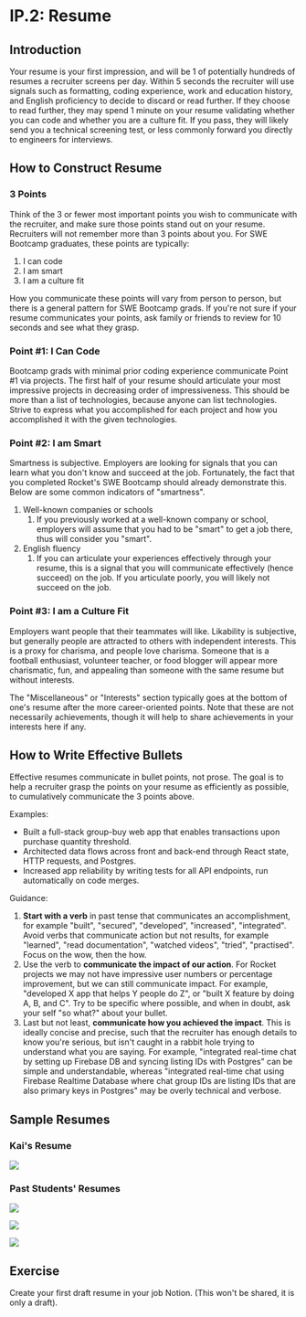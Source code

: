 # IP.2: Resume

## Introduction

Your resume is your first impression, and will be 1 of potentially hundreds of resumes a recruiter screens per day. Within 5 seconds the recruiter will use signals such as formatting, coding experience, work and education history, and English proficiency to decide to discard or read further. If they choose to read further, they may spend 1 minute on your resume validating whether you can code and whether you are a culture fit. If you pass, they will likely send you a technical screening test, or less commonly forward you directly to engineers for interviews.

## How to Construct Resume

### 3 Points

Think of the 3 or fewer most important points you wish to communicate with the recruiter, and make sure those points stand out on your resume. Recruiters will not remember more than 3 points about you. For SWE Bootcamp graduates, these points are typically:

1. I can code
2. I am smart
3. I am a culture fit

How you communicate these points will vary from person to person, but there is a general pattern for SWE Bootcamp grads. If you're not sure if your resume communicates your points, ask family or friends to review for 10 seconds and see what they grasp.

### Point #1: I Can Code

Bootcamp grads with minimal prior coding experience communicate Point #1 via projects. The first half of your resume should articulate your most impressive projects in decreasing order of impressiveness. This should be more than a list of technologies, because anyone can list technologies. Strive to express what you accomplished for each project and how you accomplished it with the given technologies.

### Point #2: I am Smart

Smartness is subjective. Employers are looking for signals that you can learn what you don't know and succeed at the job. Fortunately, the fact that you completed Rocket's SWE Bootcamp should already demonstrate this. Below are some common indicators of "smartness".

1. Well-known companies or schools
   1. If you previously worked at a well-known company or school, employers will assume that you had to be "smart" to get a job there, thus will consider you "smart".
2. English fluency
   1. If you can articulate your experiences effectively through your resume, this is a signal that you will communicate effectively (hence succeed) on the job. If you articulate poorly, you will likely not succeed on the job.

### Point #3: I am a Culture Fit

Employers want people that their teammates will like. Likability is subjective, but generally people are attracted to others with independent interests. This is a proxy for charisma, and people love charisma. Someone that is a football enthusiast, volunteer teacher, or food blogger will appear more charismatic, fun, and appealing than someone with the same resume but without interests.

The "Miscellaneous" or "Interests" section typically goes at the bottom of one's resume after the more career-oriented points. Note that these are not necessarily achievements, though it will help to share achievements in your interests here if any.

## How to Write Effective Bullets

Effective resumes communicate in bullet points, not prose. The goal is to help a recruiter grasp the points on your resume as efficiently as possible, to cumulatively communicate the 3 points above.

Examples:

* Built a full-stack group-buy web app that enables transactions upon purchase quantity threshold.
* Architected data flows across front and back-end through React state, HTTP requests, and Postgres.
* Increased app reliability by writing tests for all API endpoints, run automatically on code merges.

Guidance:

1. **Start with a verb** in past tense that communicates an accomplishment, for example "built", "secured", "developed", "increased", "integrated". Avoid verbs that communicate action but not results, for example "learned", "read documentation", "watched videos", "tried", "practised". Focus on the wow, then the how.
2. Use the verb to **communicate the impact of our action**. For Rocket projects we may not have impressive user numbers or percentage improvement, but we can still communicate impact. For example, "developed X app that helps Y people do Z", or "built X feature by doing A, B, and C". Try to be specific where possible, and when in doubt, ask your self "so what?" about your bullet.
3. Last but not least, **communicate how you achieved the impact**. This is ideally concise and precise, such that the recruiter has enough details to know you're serious, but isn't caught in a rabbit hole trying to understand what you are saying. For example, "integrated real-time chat by setting up Firebase DB and syncing listing IDs with Postgres" can be simple and understandable, whereas "integrated real-time chat using Firebase Realtime Database where chat group IDs are listing IDs that are also primary keys in Postgres" may be overly technical and verbose.

## Sample Resumes

### Kai's Resume

![](<../.gitbook/assets/jie-ping-20210306-18.28.12 (4) (4) (4) (4) (4) (4) (4) (4) (3) (1) (1) (1) (1) (2) (1) (1) (6).png>)

### Past Students' Resumes

![](<../.gitbook/assets/截屏2021-03-06 18.29.59.png>)

![](<../.gitbook/assets/jie-ping-20210306-18.30.13 (1) (1) (1).png>)

![](../.gitbook/assets/jie-ping-20210306-18.29.49.png)

## Exercise

Create your first draft resume in your job Notion. (This won't be shared, it is only a draft).
